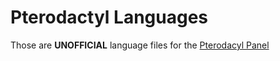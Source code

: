 # Pterodactyl Languages
Those are **UNOFFICIAL** language files for the [Pterodacyl Panel](https://github.com/pterodactyl/panel/tree/1.0-develop/resources/lang/en)
